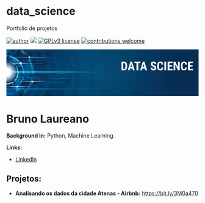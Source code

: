 # data_science
Portfolio de projetos

[![author](https://img.shields.io/badge/author-brunolaureano-red.svg)](https://www.linkedin.com/in/bruno-laureano-2205ba21b/) [![](https://img.shields.io/badge/python-3.7+-blue.svg)](https://www.python.org/downloads/release/python-365/) [![GPLv3 license](https://img.shields.io/badge/License-GPLv3-blue.svg)](http://perso.crans.org/besson/LICENSE.html) [![contributions welcome](https://img.shields.io/badge/contributions-welcome-brightgreen.svg?style=flat)](https://github.com/carlosfab/data_science/issues)

<p align="center">
  <img src="banner.png" >
</p>

# Bruno Laureano




**Background in:** Python, Machine Learning.

**Links:**
* [LinkedIn](https://www.linkedin.com/in/bruno-laureano-2205ba21b/)



## Projetos:

* **Analisando os dados da cidade Atenas - Airbnb:** https://bit.ly/3M0a470




